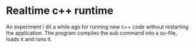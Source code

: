 Realtime c++ runtime
====================

An experiment i dit a while ago for running new c++ code without restarting the application. The program compiles the sub command into a so-file, loads it and runs it.
